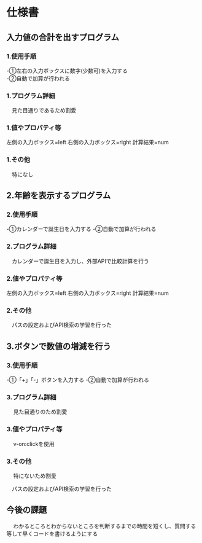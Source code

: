 
# 仕様書

## 入力値の合計を出すプログラム

### 1.使用手順

 -①左右の入力ボックスに数字(少数可)を入力する  
 -②自動で加算が行われる  

### 1.プログラム詳細  

&emsp;見た目通りであるため割愛

### 1.値やプロパティ等

左側の入力ボックス=left
右側の入力ボックス=right
計算結果=num

### 1.その他

&emsp;特になし

## 2.年齢を表示するプログラム

### 2.使用手順

 -①カレンダーで誕生日を入力する
 -②自動で加算が行われる

### 2.プログラム詳細  

&emsp;カレンダーで誕生日を入力し、外部APIで比較計算を行う

### 2.値やプロパティ等

左側の入力ボックス=left
右側の入力ボックス=right
計算結果=num

### 2.その他

&emsp;パスの設定およびAPI検索の学習を行った

## 3.ボタンで数値の増減を行う

### 3.使用手順

 -①「+」「-」ボタンを入力する
 -②自動で加算が行われる

### 3.プログラム詳細  

&emsp; 見た目通りのため割愛

### 3.値やプロパティ等

&emsp; v-on:clickを使用

### 3.その他

&emsp; 特にないため割愛

&emsp;パスの設定およびAPI検索の学習を行った

## 今後の課題

&emsp; わかるところとわからないところを判断するまでの時間を短くし、質問する等して早くコードを書けるようにする
